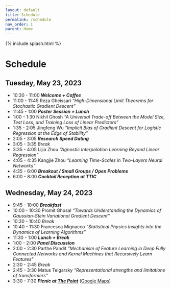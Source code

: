 ```yaml
---
layout: default
title: Schedule
permalink: /schedule
nav_order: 1
parent: Home
---
```


{% include splash.html %}

# Schedule

## Tuesday, May 23, 2023
- 10:30 - 11:00 ***Welcome + Coffee***
- 11:00 - 11:45 Reza Gheissari *“High-Dimensional Limit Theorems for Stochastic
  Gradient Descent”*
- 11:45 - 1:00 ***Poster Session + Lunch***
- 1:00 - 1:30 Nikhil Ghosh *“A Universal Trade-off Between the Model Size, Test
  Loss, and Training Loss of Linear Predictors”*
- 1:35 - 2:05 Jingfeng Wu *“Implicit Bias of Gradient Descent for Logistic
  Regression at the Edge of Stability”*
- 2:05 - 3:05 ***Research Speed Dating***
- 3:05 - 3:35 *Break*
- 3:35 - 4:05 Lijia Zhou *“Agnostic Interpolation Learning Beyond Linear
  Regression”*
- 4:05 - 4:35 Kangjie Zhou *“Learning Time-Scales in Two-Layers Neural
  Networks”*
- 4:35 - 6:00 ***Breakout / Small Groups / Open Problems***
- 6:00 - 8:00 ***Cocktail Reception at TTIC***

## Wednesday, May 24, 2023
- 9:45 - 10:00 ***Breakfast***
- 10:00 - 10:30 Promit Ghosal *“Towards Understanding the Dynamics of
  Gaussian-Stein Variational Gradient Descent”*
- 10:30 - 10:40 *Break*
- 10:40 - 11:30 Francesca Mignacco *“Statistical Physics Insights into the
  Dynamics of Learning Algorithms”*
- 11:30 - 1:00 ***Lunch + Break***
- 1:00 - 2:00 ***Panel Discussion***
- 2:00 - 2:30 Parthe Pandit *"Mechanism of Feature Learning in Deep Fully
  Connected Networks and Kernel Machines that Recursively Learn Features"*
- 2:30 - 2:45 *Break*
- 2:45 - 3:30 Matus Telgarsky *“Representational strengths and limitations of transformers”*
- 3:30 - 7:30 ***Picnic at [The Point](https://www.promontorypoint.org/)*** 
  ([Google Maps](https://www.google.com/maps/place/Promontory+Point/@41.795999,-87.5795772,17z/data=!4m6!3m5!1s0x880e299f0d91b071:0x4cc33119a444e040!8m2!3d41.795999!4d-87.5770023!16zL20vMGZjZjZn))
